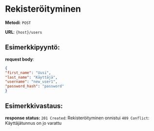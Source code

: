 # Rekisteröityminen

**Metodi**: `POST`

**URL**: `{host}/users`


## Esimerkkipyyntö:

**request body**: 

```json
{
"first_name": "Uusi",
"last_name": "Käyttäjä",
"username": "new_user1",
"password_hash": "password"
}

```

## Esimerkkivastaus:

**response status:** `201 Created`: Rekisteröityminen onnistui
                     `409 Conflict`: Käyttäjätunnus on jo varattu
